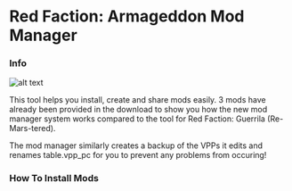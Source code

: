# Red Faction: Armageddon Mod Manager

### Info

![alt text](https://i.imgur.com/3rNPPr2.png "First release picture")

This tool helps you install, create and share mods easily. 3 mods have already been provided in the download to show you how the new mod manager system works compared to the tool for Red Faction: Guerrila (Re-Mars-tered).

The mod manager similarly creates a backup of the VPPs it edits and renames table.vpp_pc for you to prevent any problems from occuring!

### How To Install Mods
